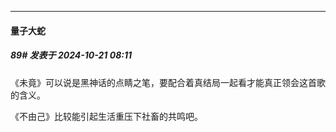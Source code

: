 ﻿
*****

####  量子大蛇  
##### 89#       发表于 2024-10-21 08:11

《未竟》可以说是黑神话的点睛之笔，要配合着真结局一起看才能真正领会这首歌的含义。

《不由己》比较能引起生活重压下社畜的共鸣吧。

